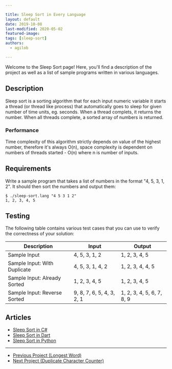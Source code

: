 ```yaml
---

title: Sleep Sort in Every Language
layout: default
date: 2019-10-08
last-modified: 2020-05-02
featured-image:
tags: [sleep-sort]
authors:
  - agilob

---
```


Welcome to the Sleep Sort page! Here, you'll find a description of the project as well as a list of sample programs written in various languages.

## Description

Sleep sort is a sorting algorithm that for each input numeric variable it starts a thread 
(or thread like process) that automatically goes to sleep for given number of time units, 
eg. seconds. When a thread complets, it returns the number. When all threads complete, a 
sorted array of numbers is returned.

### Performance

Time complexity of this algorithm strictly depends on value of the highest number, therefore 
it's always O(n), space complexity is dependent on numbers of threads started - O(n) where n 
is number of inputs.


## Requirements

Write a sample program that takes a list of numbers in the format "4, 5, 3, 1, 2".
It should then sort the numbers and output them:

```console
$ ./sleep-sort.lang "4 5 3 1 2"
1, 2, 3, 4, 5
```


## Testing

The following table contains various test cases that you can use to
verify the correctness of your solution:

| Description                  | Input | Output |
|------------------------------|-------|--------|
| Sample Input                 | 4, 5, 3, 1, 2             | 1, 2, 3, 4, 5             |
| Sample Input: With Duplicate | 4, 5, 3, 1, 4, 2          | 1, 2, 3, 4, 4, 5          |
| Sample Input: Already Sorted | 1, 2, 3, 4, 5             | 1, 2, 3, 4, 5             |
| Sample Input: Reverse Sorted | 9, 8, 7, 6, 5, 4, 3, 2, 1 | 1, 2, 3, 4, 5, 6, 7, 8, 9 |


## Articles

- [Sleep Sort in C#](https://sampleprograms.io/projects/sleep-sort/c-sharp)
- [Sleep Sort in Dart](https://sampleprograms.io/projects/sleep-sort/dart)
- [Sleep Sort in Python](https://sampleprograms.io/projects/sleep-sort/python)

---

<nav class="project-nav">

- [Previous Project (Longest Word)](https://sampleprograms.io/projects/longest-word)
- [Next Project (Duplicate Character Counter)](https://sampleprograms.io/projects/duplicate-character-counter)

</nav>